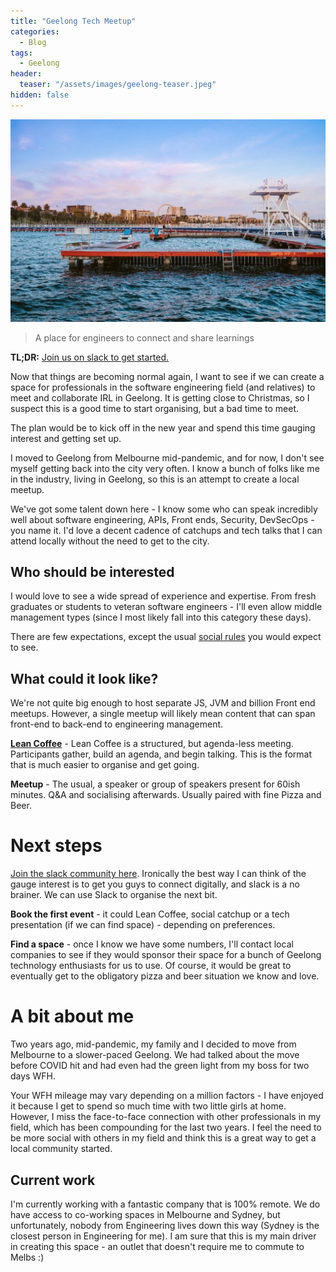 ```yaml
---
title: "Geelong Tech Meetup" 
categories:
  - Blog
tags:
  - Geelong
header:
  teaser: "/assets/images/geelong-teaser.jpeg"
hidden: false
---
```


![Hero Image](/assets/images/geelong-teaser.jpeg)
> A place for engineers to connect and share learnings

**TL;DR:** [Join us on slack to get started.](https://join.slack.com/t/geelongtechconnect/shared_invite/zt-1isoe14w3-~wTK22uMRM5ah8j48jufeQ)

Now that things are becoming normal again, I want to see if we can create a space for professionals in the software engineering field (and relatives) to meet and collaborate IRL in Geelong. It is getting close to Christmas, so I suspect this is a good time to start organising, but a bad time to meet. 

The plan would be to kick off in the new year and spend this time gauging interest and getting set up. 

I moved to Geelong from Melbourne mid-pandemic, and for now, I don't see myself getting back into the city very often. I know a bunch of folks like me in the industry, living in Geelong, so this is an attempt to create a local meetup.

We've got some talent down here - I know some who can speak incredibly well about software engineering, APIs, Front ends, Security, DevSecOps - you name it. I'd love a decent cadence of catchups and tech talks that I can attend locally without the need to get to the city.

## Who should be interested
I would love to see a wide spread of experience and expertise. From fresh graduates or students to veteran software engineers - I'll even allow middle management types (since I most likely fall into this category these days).

There are few expectations, except the usual [social rules](https://www.recurse.com/social-rules) you would expect to see. 

## What could it look like?
We're not quite big enough to host separate JS, JVM and billion Front end meetups. However, a single meetup will likely mean content that can span front-end to back-end to engineering management. 

**[Lean Coffee](https://leancoffee.org/)** - Lean Coffee is a structured, but agenda-less meeting. Participants gather, build an agenda, and begin talking. This is the format that is much easier to organise and get going.

**Meetup** - The usual, a speaker or group of speakers present for 60ish minutes. Q&A and socialising afterwards. Usually paired with fine Pizza and Beer.

# Next steps

[Join the slack community here](https://join.slack.com/t/geelongtechconnect/shared_invite/zt-1isoe14w3-~wTK22uMRM5ah8j48jufeQ). Ironically the best way I can think of the gauge interest is to get you guys to connect digitally, and slack is a no brainer. We can use Slack to organise the next bit.

**Book the first event** - it could Lean Coffee, social catchup or a tech presentation (if we can find space) - depending on preferences.

**Find a space** - once I know we have some numbers, I'll contact local companies to see if they would sponsor their space for a bunch of Geelong technology enthusiasts for us to use. Of course, it would be great to eventually get to the obligatory pizza and beer situation we know and love.

# A bit about me
Two years ago, mid-pandemic, my family and I decided to move from Melbourne to a slower-paced Geelong. We had talked about the move before COVID hit and had even had the green light from my boss for two days WFH. 

Your WFH mileage may vary depending on a million factors - I have enjoyed it because I get to spend so much time with two little girls at home. However, I miss the face-to-face connection with other professionals in my field, which has been compounding for the last two years. I feel the need to be more social with others in my field and think this is a great way to get a local community started.

## Current work
I'm currently working with a fantastic company that is 100% remote. We do have access to co-working spaces in Melbourne and Sydney, but unfortunately, nobody from Engineering lives down this way (Sydney is the closest person in Engineering for me). I am sure that this is my main driver in creating this space - an outlet that doesn't require me to commute to Melbs :)



